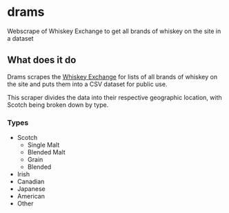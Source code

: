 # drams

Webscrape of Whiskey Exchange to get all brands of whiskey on the site in a dataset

## What does it do

Drams scrapes the [Whiskey Exchange](https://www.thewhiskyexchange.com/) for lists of all brands of whiskey on the site and puts them into a CSV dataset for public use.

This scraper divides the data into their respective geographic location, with Scotch being broken down by type.

### Types

- Scotch
  - Single Malt
  - Blended Malt
  - Grain
  - Blended
- Irish
- Canadian
- Japanese
- American
- Other
